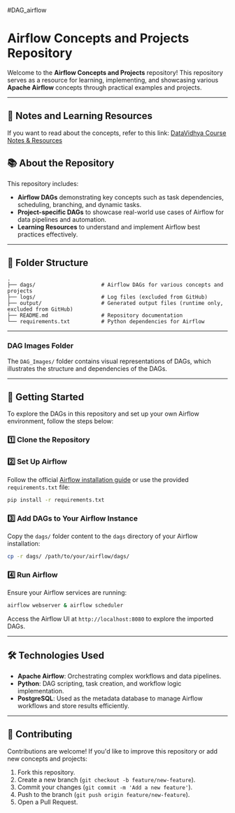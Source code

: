 #DAG_airflow

# Airflow Concepts and Projects Repository

Welcome to the **Airflow Concepts and Projects** repository! This repository serves as a resource for learning, implementing, and showcasing various **Apache Airflow** concepts through practical examples and projects.

---

## 📌 Notes and Learning Resources

If you want to read about the concepts, refer to this link: [DataVidhya Course Notes & Resources](https://publish.obsidian.md/datavidhya/DataVidhya+Course+Notes+%26+Resources)

## 📚 About the Repository

This repository includes:

- **Airflow DAGs** demonstrating key concepts such as task dependencies, scheduling, branching, and dynamic tasks.
- **Project-specific DAGs** to showcase real-world use cases of Airflow for data pipelines and automation.
- **Learning Resources** to understand and implement Airflow best practices effectively.

---

## 📂 Folder Structure

```
.
├── dags/                     # Airflow DAGs for various concepts and projects
├── logs/                     # Log files (excluded from GitHub)
├── output/                   # Generated output files (runtime only, excluded from GitHub)
├── README.md                 # Repository documentation
└── requirements.txt          # Python dependencies for Airflow
```

---

### DAG Images Folder

The `DAG_Images/` folder contains visual representations of DAGs, which illustrates the structure and dependencies of the DAGs.

---

## 🚀 Getting Started

To explore the DAGs in this repository and set up your own Airflow environment, follow the steps below:

### 1️⃣ Clone the Repository

### 2️⃣ Set Up Airflow

Follow the official [Airflow installation guide](https://airflow.apache.org/docs/apache-airflow/stable/start.html) or use the provided `requirements.txt` file:

```bash
pip install -r requirements.txt
```

### 3️⃣ Add DAGs to Your Airflow Instance

Copy the `dags/` folder content to the `dags` directory of your Airflow installation:

```bash
cp -r dags/ /path/to/your/airflow/dags/
```

### 4️⃣ Run Airflow

Ensure your Airflow services are running:

```bash
airflow webserver & airflow scheduler
```

Access the Airflow UI at `http://localhost:8080` to explore the imported DAGs.

---

## 🛠️ Technologies Used

- **Apache Airflow**: Orchestrating complex workflows and data pipelines.
- **Python**: DAG scripting, task creation, and workflow logic implementation.
- **PostgreSQL**: Used as the metadata database to manage Airflow workflows and store results efficiently.

---

## 📄 Contributing

Contributions are welcome! If you'd like to improve this repository or add new concepts and projects:

1. Fork this repository.
2. Create a new branch (`git checkout -b feature/new-feature`).
3. Commit your changes (`git commit -m 'Add a new feature'`).
4. Push to the branch (`git push origin feature/new-feature`).
5. Open a Pull Request.
